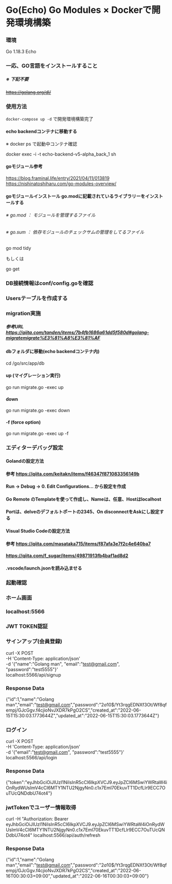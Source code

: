 # Go(Echo) Go Modules × Dockerで開発環境構築

### 環境
Go 1.18.3
Echo

### 一応、GO言語をインストールすること
##### ※ 下記不要
~~https://golang.org/dl/~~

### 使用方法
`docker-compose up -d` で開発環境構築完了

#### echo backendコンテナに移動する
※ docker ps で起動中コンテナ確認

docker exec -i -t echo-backend-v5-alpha_back_1 sh

#### goモジュール参考
https://blog.framinal.life/entry/2021/04/11/013819
https://nishinatoshiharu.com/go-modules-overview/

#### goモジュールインストール go.modに記載されているライブラリーをインストールする
###### ※ go.mod ： モジュールを管理するファイル
###### ※ go.sum ： 依存モジュールのチェックサムの管理をしてるファイル

go mod tidy

もしくは

go get

### DB接続情報はconf/config.goを確認
### Usersテーブルを作成する

### migration実施
##### 参考URL https://qiita.com/tanden/items/7b4fb1686a61dd5f580d#golang-migratemigrate%E3%81%A8%E3%81%AF

#### dbフォルダに移動(echo backendコンテナ内)
cd /go/src/app/db

#### up (マイグレーション実行)
go run migrate.go -exec up

#### down
go run migrate.go -exec down

#### -f (force option)
go run migrate.go -exec up -f

### エディターデバッグ設定

#### Golandの設定方法
#### 参考 https://qiita.com/keitakn/items/f46347f871083356149b
#### Run → Debug → 0. Edit Configurations... から設定を作成
#### Go Remote のTemplateを使って作成し、Nameは、任意、Hostはlocalhost
#### Portは、delveのデフォルトポートの2345、On disconnectをAskにし設定する

#### Visual Studio Codeの設定方法
#### 参考 https://qiita.com/masataka715/items/f87afa3e7f2c4e640ba7
#### https://qiita.com/f_sugar/items/49871913fb4baf1ad8d2
#### .vscode/launch.jsonを読み込ませる

### 起動確認

### ホーム画面
### localhost:5566

### JWT TOKEN認証

### サインアップ(会員登録)

curl -X POST \
-H 'Content-Type: application/json' \
-d '{"name":"Golang man", "email":"test@gmail.com", "password":"test5555"}' \
localhost:5566/api/signup

### Response Data

{"id":1,"name":"Golang man","email":"test@gmail.com","password":"$2a$10$/Yt3rqgEDNXf3Ot/Wf8qfempj/GJcGgv.f4cjioNvJXDR7kPgO2CS","created_at":"2022-06-15T15:30:03.1773644Z","updated_at":"2022-06-15T15:30:03.1773644Z"}

### ログイン

curl -X POST \
-H 'Content-Type: application/json' \
-d '{"email":"test@gmail.com", "password":"test5555"}' \
localhost:5566/api/login

### Response Data

{"token":"eyJhbGciOiJIUzI1NiIsInR5cCI6IkpXVCJ9.eyJpZCI6MSwiYWRtaW4iOnRydWUsImV4cCI6MTY1NTU2NjgyNn0.c1x7Eml70EkuvTT1DcfLlr9ECC7OuTUcQNDdbU74ot4"}

### jwtTokenでユーザー情報取得

curl -H "Authorization: Bearer eyJhbGciOiJIUzI1NiIsInR5cCI6IkpXVCJ9.eyJpZCI6MSwiYWRtaW4iOnRydWUsImV4cCI6MTY1NTU2NjgyNn0.c1x7Eml70EkuvTT1DcfLlr9ECC7OuTUcQNDdbU74ot4" localhost:5566/api/auth/refresh

### Response Data

{"id":1,"name":"Golang man","email":"test@gmail.com","password":"$2a$10$/Yt3rqgEDNXf3Ot/Wf8qfempj/GJcGgv.f4cjioNvJXDR7kPgO2CS","created_at":"2022-06-16T00:30:03+09:00","updated_at":"2022-06-16T00:30:03+09:00"}